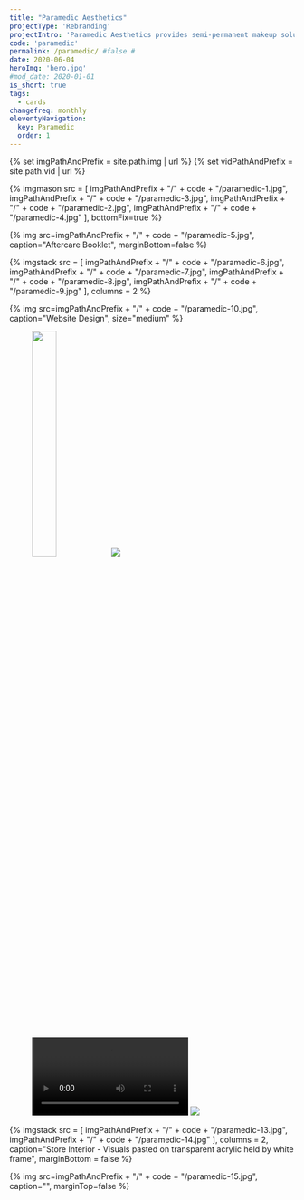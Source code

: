 ```yaml
---
title: "Paramedic Aesthetics"
projectType: 'Rebranding'
projectIntro: 'Paramedic Aesthetics provides semi-permanent makeup solutions for both men and women to wake up confident to face the day.<br><br>I was part of the rebranding process for Paramedic Aesthetics to stay current with the younger demographic. The rebranding process included a dynamic website that is not only informative, but allows customers to schedule their appointments. This also included namecards, paper bags, an aftercare booklet and installations in the salon to complete the flow of the rebranding.'
code: 'paramedic'
permalink: /paramedic/ #false #
date: 2020-06-04
heroImg: 'hero.jpg'
#mod_date: 2020-01-01
is_short: true
tags: 
  - cards
changefreq: monthly
eleventyNavigation:
  key: Paramedic
  order: 1
---
```

{% set imgPathAndPrefix = site.path.img | url %}
{% set vidPathAndPrefix = site.path.vid | url %}

{% imgmason src = [
            imgPathAndPrefix + "/" + code + "/paramedic-1.jpg", 
            imgPathAndPrefix + "/" + code + "/paramedic-3.jpg",
            imgPathAndPrefix + "/" + code + "/paramedic-2.jpg", 
            imgPathAndPrefix + "/" + code + "/paramedic-4.jpg"
          ],
          bottomFix=true
%}

{% img src=imgPathAndPrefix + "/" + code + "/paramedic-5.jpg", caption="Aftercare Booklet", marginBottom=false %}

{% imgstack src = [
            imgPathAndPrefix + "/" + code + "/paramedic-6.jpg", 
            imgPathAndPrefix + "/" + code + "/paramedic-7.jpg", 
            imgPathAndPrefix + "/" + code + "/paramedic-8.jpg",
            imgPathAndPrefix + "/" + code + "/paramedic-9.jpg"
          ],
          columns = 2
%}

{% img src=imgPathAndPrefix + "/" + code + "/paramedic-10.jpg", caption="Website Design", size="medium" %}

<!-- {% imgstack src = [
            imgPathAndPrefix + "/" + code + "/paramedic-11.jpg", 
            imgPathAndPrefix + "/" + code + "/paramedic-12.jpg"
          ],
          columns = 2
%} -->

<figure class="stack stack--two">
  <div class="stack__item animateWrap">
    <img src="{{imgPathAndPrefix + "/" + code + "/paramedic-11-animate.gif"}}" class="animateWrap__animateItem" style="width: 32%;height: auto;right: 5.4%;top: 9.3%;">
    <img src="{{imgPathAndPrefix + "/" + code + "/paramedic-11.jpg"}}">
  </div>
  <div class="stack__item animateWrap">
    <video class="animateWrap__animateItem" style="width: 65%;height: auto;    left: 5.4%; bottom: 12.5%; outline: none;" autoplay loop disablepictureinpicture>
      <source src="{{vidPathAndPrefix + "/" + code + "/lash-donts.mp4"}}">
    </video>
    <img src="{{imgPathAndPrefix + "/" + code + "/paramedic-12.jpg"}}">
  </div>
</figure>

{% imgstack src = [
            imgPathAndPrefix + "/" + code + "/paramedic-13.jpg", 
            imgPathAndPrefix + "/" + code + "/paramedic-14.jpg"
          ],
          columns = 2,
          caption="Store Interior - Visuals pasted on transparent acrylic held by white frame",
          marginBottom = false
%}


{% img src=imgPathAndPrefix + "/" + code + "/paramedic-15.jpg", caption="", marginTop=false %}